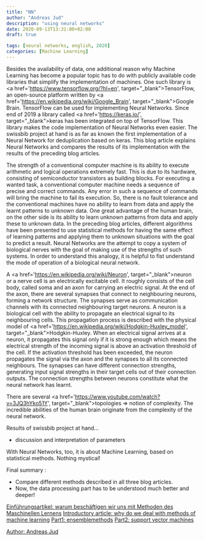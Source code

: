 ```yaml
---
title: "NN"
author: "Andreas Jud"
description: "using neural networks"
date: 2020-09-13T13:31:00+02:00
draft: true

tags: [neural networks, english, 2020]
categories: [Machine Learning]
---
```



Besides the availability of data, one additional reason why Machine Learning has become a popular topic has to do with publicly available code libraries that simplify the implementation of machines. One such library is <a href='https://www.tensorflow.org/?hl=en', target="_blank">TensorFlow</a>, an open-source platform written by <a href='https://en.wikipedia.org/wiki/Google_Brain', target="_blank">Google Brain</a>. TensorFlow can be used for implementing Neural Networks. Since end of 2019 a library called <a href='https://keras.io/', target="_blank">keras</a> has been integrated on top of TensorFlow. This library makes the code implementation of Neural Networks even easier. The swissbib project at hand is as far as known the first implementation of a Neural Network for deduplication based on keras. This blog article explains Neural Networks and compares the results of its implementation with the results of the preceding blog articles.

The strength of a conventional computer machine is its ability to execute arithmetic and logical operations extremely fast. This is due to its hardware, consisting of semiconductor transistors as building blocks. For executing a wanted task, a conventional computer machine needs a sequence of precise and correct commands. Any error in such a sequence of commands will bring the machine to fail its execution. So, there is no fault tolerance and the conventional machines have no ability to learn from data and apply the learnt patterns to unknown data. One great advantage of the human brain, on the other side is its ability to learn unknown patterns from data and apply these to unknown data. In the preceding blog articles, different algorithms have been presented to use statistical methods for having the same effect of learning patterns and applying them to unknown situations with the goal to predict a result. Neural Networks are the attempt to copy a system of biological nerves with the goal of making use of the strengths of such systems. In order to understand this analogy, it is helpful to fist understand the mode of operation of a biological neural network.

A <a href='https://en.wikipedia.org/wiki/Neuron', target="_blank">neuron or a nerve cell is an electrically excitable cell</a>. It roughly consists of the cell body, called soma and an axon for carrying an electric signal. At the end of the axon, there are several synapses that connect to neighbouring neurons, forming a network structure. The synapses serve as communication channels with its connected neighbouring target neurons. A neuron is a biological cell with the ability to propagate an electrical signal to its neighbouring cells. This propagation process is described with the physical model of <a href='https://en.wikipedia.org/wiki/Hodgkin-Huxley_model', target="_blank">Hodgkin-Huxley</a>. When an electrical signal arrives at a neuron, it propagates this signal only if it is strong enough which means the electrical strength of the incoming signal is above an activation threshold of the cell. If the activation threshold has been exceeded, the neuron propagates the signal via the axon and the synapses to all its connected neighbours. The synapses can have different connection strengths, generating input signal strengths in their target cells out of their connection outputs. The connection strengths between neurons constitute what the neural network has learnt.



There are several <a href='https://www.youtube.com/watch?v=3JQ3hYko51Y', target="_blank">topologies</a> => notion of complexity. The incredible abilities of the human brain originate from the complexity of the neural network.


Results of swissbib project at hand...
* discussion and interpretation of parameters


With Neural Networks, too, it is about Machine Learning, based on statistical methods. Nothing mystical!


Final summary :
* Compare different methods described in all three blog articles.
* Now, the data processing part has to be understood much better and deeper!


[Einführungsartikel: warum beschäftigen wir uns mit Methoden des Maschinellen Lernens](/blog/machine_learning/background_de)
[Introductory article: why do we deal with methods of machine learning](/blog/machine_learning/background_en)
[Part1: ensemblemethods](/blog/machine_learning/ensemblemethods)
[Part2: support vector machines](/blog/machine_learning/support_vector_machines)


<a href="https://www.linkedin.com/in/andreas-jud-2a39a770/" target="_blank">Author: Andreas Jud</a>
